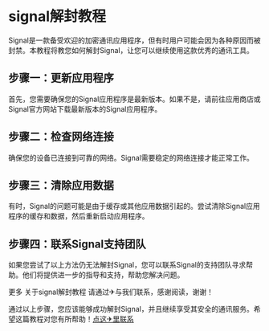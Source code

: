 # signal解封教程

Signal是一款备受欢迎的加密通讯应用程序，但有时用户可能会因为各种原因而被封禁。本教程将教您如何解封Signal，让您可以继续使用这款优秀的通讯工具。

## 步骤一：更新应用程序
首先，您需要确保您的Signal应用程序是最新版本。如果不是，请前往应用商店或Signal官方网站下载最新版本的Signal应用程序。

## 步骤二：检查网络连接
确保您的设备已连接到可靠的网络。Signal需要稳定的网络连接才能正常工作。

## 步骤三：清除应用数据
有时，Signal的问题可能是由于缓存或其他应用数据引起的。尝试清除Signal应用程序的缓存和数据，然后重新启动应用程序。

## 步骤四：联系Signal支持团队
如果您尝试了以上方法仍无法解封Signal，您可以联系Signal的支持团队寻求帮助。他们将提供进一步的指导和支持，帮助您解决问题。

更多 关于signal解封教程 请通过✈与我们联系，感谢阅读，谢谢！

通过以上步骤，您应该能够成功解封Signal，并且继续享受其安全的通讯服务。希望这篇教程对您有所帮助！[点这✈里联系](https://acc.k02.cc)